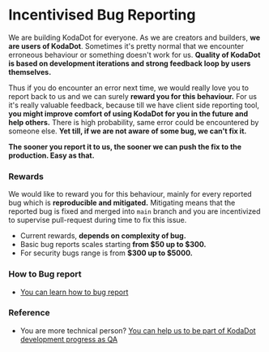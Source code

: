 # Incentivised Bug Reporting

We are building KodaDot for everyone. As we are creators and builders, **we are users of KodaDot**. Sometimes it's pretty normal that we encounter erroneous behaviour or something doesn't work for us. **Quality of KodaDot is based on development iterations and strong feedback loop by users themselves.**

Thus if you do encounter an error next time, we would really love you to report back to us and we can surely **reward you for this behaviour.** For us it's really valuable feedback, because till we have client side reporting tool, **you might improve comfort of using KodaDot for you in the future and help others.** There is high probability, same error could be encountered by someone else. **Yet till, if we are not aware of some bug, we can't fix it.**

**The sooner you report it to us, the sooner we can push the fix to the production. Easy as that.**

### Rewards

We would like to reward you for this behaviour, mainly for every reported bug which is **reproducible and mitigated.** 
Mitigating means that the reported bug is fixed and merged into `main` branch and you are incentivized to supervise pull-request during time to fix this issue. 

- Current rewards, **depends on complexity of bug.**
- Basic bug reports scales starting **from $50 up to $300.**
- For security bugs range is from **$300 up to $5000.** 

### How to Bug report
- [You can learn how to bug report](tutorials/how_to_bug_report.md)

### Reference

- You are more technical person? [You can help us to be part of KodaDot development progress as QA](./incentivized-qa.md)